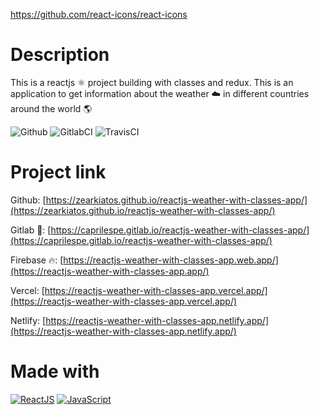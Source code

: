https://github.com/react-icons/react-icons

# Description
This is a reactjs ⚛️ project building with classes and redux. This is an application to get information about the weather ☁️ in different countries around the world 🌎

![Github](https://github.com/zearkiatos/reactjs-weather-with-classes-app/actions/workflows/action.yml/badge.svg)
![GitlabCI](https://gitlab.com/caprilespe/reactjs-weather-with-classes-app/badges/develop/pipeline.svg)
![TravisCI](https://api.travis-ci.com/zearkiatos/reactjs-weather-with-classes-app.svg?branch=develop)

# Project link

Github: [https://zearkiatos.github.io/reactjs-weather-with-classes-app/](https://zearkiatos.github.io/reactjs-weather-with-classes-app/)

Gitlab 🦊: [https://caprilespe.gitlab.io/reactjs-weather-with-classes-app/](https://caprilespe.gitlab.io/reactjs-weather-with-classes-app/)

Firebase 🔥: [https://reactjs-weather-with-classes-app.web.app/](https://reactjs-weather-with-classes-app.app/)

Vercel: [https://reactjs-weather-with-classes-app.vercel.app/](https://reactjs-weather-with-classes-app.vercel.app/)

Netlify: [https://reactjs-weather-with-classes-app.netlify.app/](https://reactjs-weather-with-classes-app.netlify.app/)



# Made with
[![ReactJS](https://img.shields.io/badge/react-61dafb?style=for-the-badge&logo=react&logoColor=white&labelColor=000000)]()
[![JavaScript](https://img.shields.io/badge/javascript-ead547?style=for-the-badge&logo=javascript&logoColor=white&labelColor=000000)]()
